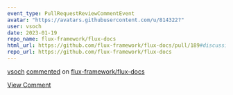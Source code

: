 ```yaml
---
event_type: PullRequestReviewCommentEvent
avatar: "https://avatars.githubusercontent.com/u/814322?"
user: vsoch
date: 2023-01-19
repo_name: flux-framework/flux-docs
html_url: https://github.com/flux-framework/flux-docs/pull/189#discussion_r1081955175
repo_url: https://github.com/flux-framework/flux-docs
---
```


<a href='https://github.com/vsoch' target='_blank'>vsoch</a> <a href='https://github.com/flux-framework/flux-docs/pull/189#discussion_r1081955175' target='_blank'>commented</a> on <a href='https://github.com/flux-framework/flux-docs' target='_blank'>flux-framework/flux-docs</a>

<a href='https://github.com/flux-framework/flux-docs/pull/189#discussion_r1081955175' target='_blank'>View Comment</a>